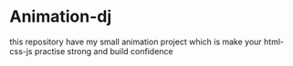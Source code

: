 # Animation-dj
this repository have my small animation project which is make your html-css-js practise strong and build confidence
